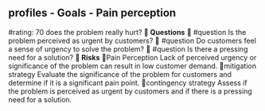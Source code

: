 

## profiles - Goals - Pain perception
#rating: 70
does the problem really hurt?
**💭 Questions**
💭 #question Is the problem perceived as urgent by customers?
 💭 #question Do customers feel a sense of urgency to solve the problem?
 💭 #question Is there a pressing need for a solution?
**🚨 Risks**
🚨Pain Perception
Lack of perceived urgency or significance of the problem can result in low customer demand.
🚨mitigation strategy
Evaluate the significance of the problem for customers and determine if it is a significant pain point.
🚨contingency strategy
Assess if the problem is perceived as urgent by customers and if there is a pressing need for a solution.




